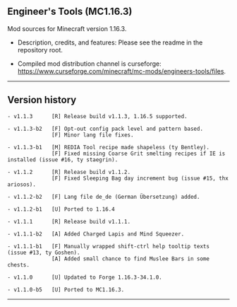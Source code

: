 
## Engineer's Tools (MC1.16.3)

Mod sources for Minecraft version 1.16.3.

- Description, credits, and features: Please see the readme in the repository root.

- Compiled mod distribution channel is curseforge: https://www.curseforge.com/minecraft/mc-mods/engineers-tools/files.

----
## Version history

    - v1.1.3      [R] Release build v1.1.3, 1.16.5 supported.

    - v1.1.3-b2   [F] Opt-out config pack level and pattern based.
                  [F] Minor lang file fixes.

    - v1.1.3-b1   [M] REDIA Tool recipe made shapeless (ty Bentley).
                  [F] Fixed missing Coarse Grit smelting recipes if IE is installed (issue #16, ty staegrin).

    - v1.1.2      [R] Release build v1.1.2.
                  [F] Fixed Sleeping Bag day increment bug (issue #15, thx ariosos).

    - v1.1.2-b2   [F] Lang file de_de (German Übersetzung) added.

    - v1.1.2-b1   [U] Ported to 1.16.4

    - v1.1.1      [R] Release build v1.1.1.

    - v1.1.1-b2   [A] Added Charged Lapis and Mind Squeezer.

    - v1.1.1-b1   [F] Manually wrapped shift-ctrl help tooltip texts (issue #13, ty Goshen).
                  [A] Added small chance to find Muslee Bars in some chests.

    - v1.1.0      [U] Updated to Forge 1.16.3-34.1.0.

    - v1.1.0-b5   [U] Ported to MC1.16.3.

-----

